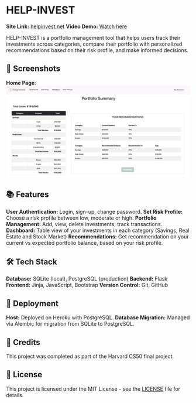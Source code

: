 # HELP-INVEST

**Site Link:** [helpinvest.net](https://www.helpinvest.net)
**Video Demo:** [Watch here](https://youtu.be/tMvmXQEJahI)

HELP-INVEST is a portfolio management tool that helps users track their investments across categories, compare their portfolio with personalized recommendations based on their risk profile, and make informed decisions.

## 📸 Screenshots

**Home Page**:
![helpInvest-Dashboard](https://github.com/luneroka/help-invest/blob/main/static/helpinvest-dash.png)

## 📚 Features

**User Authentication:** Login, sign-up, change password.
**Set Risk Profile:** Choose a risk profile between low, moderate or high.
**Portfolio Management:** Add, view, delete investments; track transactions.
**Dashboard:** Table view of your investments in each category (Savings, Real Estate and Stock Market)
**Recommendations:** Get recommendation on your current vs expected portfolio balance, based on your risk profile.

## 🛠️ Tech Stack

**Database:** SQLite (local), PostgreSQL (production)
**Backend:** Flask
**Frontend:** Jinja, JavaScript, Bootstrap
**Version Control:** Git, GitHub

## 🚀 Deployment

**Host:** Deployed on Heroku with PostgreSQL.
**Database Migration:** Managed via Alembic for migration from SQLite to PostgreSQL.

## 🙏 Credits

This project was completed as part of the Harvard CS50 final project.

## 📝 License

This project is licensed under the MIT License - see the [LICENSE](LICENSE) file for details.
